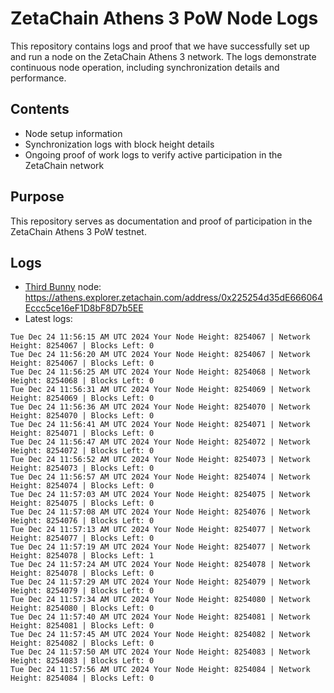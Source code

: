 # ZetaChain Athens 3 PoW Node Logs
This repository contains logs and proof that we have successfully set up and run a node on the ZetaChain Athens 3 network. The logs demonstrate continuous node operation, including synchronization details and performance.

## Contents
- Node setup information
- Synchronization logs with block height details
- Ongoing proof of work logs to verify active participation in the ZetaChain network

## Purpose
This repository serves as documentation and proof of participation in the ZetaChain Athens 3 PoW testnet.

## Logs

- [Third Bunny](https://thirdbunny.xyz/) node: https://athens.explorer.zetachain.com/address/0x225254d35dE666064Eccc5ce16eF1D8bF8D7b5EE
- Latest logs:
```
Tue Dec 24 11:56:15 AM UTC 2024 Your Node Height: 8254067 | Network Height: 8254067 | Blocks Left: 0
Tue Dec 24 11:56:20 AM UTC 2024 Your Node Height: 8254067 | Network Height: 8254067 | Blocks Left: 0
Tue Dec 24 11:56:25 AM UTC 2024 Your Node Height: 8254068 | Network Height: 8254068 | Blocks Left: 0
Tue Dec 24 11:56:31 AM UTC 2024 Your Node Height: 8254069 | Network Height: 8254069 | Blocks Left: 0
Tue Dec 24 11:56:36 AM UTC 2024 Your Node Height: 8254070 | Network Height: 8254070 | Blocks Left: 0
Tue Dec 24 11:56:41 AM UTC 2024 Your Node Height: 8254071 | Network Height: 8254071 | Blocks Left: 0
Tue Dec 24 11:56:47 AM UTC 2024 Your Node Height: 8254072 | Network Height: 8254072 | Blocks Left: 0
Tue Dec 24 11:56:52 AM UTC 2024 Your Node Height: 8254073 | Network Height: 8254073 | Blocks Left: 0
Tue Dec 24 11:56:57 AM UTC 2024 Your Node Height: 8254074 | Network Height: 8254074 | Blocks Left: 0
Tue Dec 24 11:57:03 AM UTC 2024 Your Node Height: 8254075 | Network Height: 8254075 | Blocks Left: 0
Tue Dec 24 11:57:08 AM UTC 2024 Your Node Height: 8254076 | Network Height: 8254076 | Blocks Left: 0
Tue Dec 24 11:57:13 AM UTC 2024 Your Node Height: 8254077 | Network Height: 8254077 | Blocks Left: 0
Tue Dec 24 11:57:19 AM UTC 2024 Your Node Height: 8254077 | Network Height: 8254078 | Blocks Left: 1
Tue Dec 24 11:57:24 AM UTC 2024 Your Node Height: 8254078 | Network Height: 8254078 | Blocks Left: 0
Tue Dec 24 11:57:29 AM UTC 2024 Your Node Height: 8254079 | Network Height: 8254079 | Blocks Left: 0
Tue Dec 24 11:57:34 AM UTC 2024 Your Node Height: 8254080 | Network Height: 8254080 | Blocks Left: 0
Tue Dec 24 11:57:40 AM UTC 2024 Your Node Height: 8254081 | Network Height: 8254081 | Blocks Left: 0
Tue Dec 24 11:57:45 AM UTC 2024 Your Node Height: 8254082 | Network Height: 8254082 | Blocks Left: 0
Tue Dec 24 11:57:50 AM UTC 2024 Your Node Height: 8254083 | Network Height: 8254083 | Blocks Left: 0
Tue Dec 24 11:57:56 AM UTC 2024 Your Node Height: 8254084 | Network Height: 8254084 | Blocks Left: 0
```
